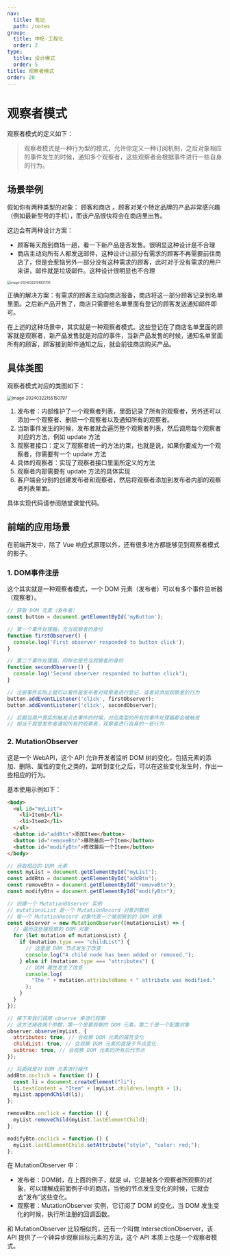 ```yaml
---
nav:
  title: 笔记
  path: /notes
group:
  title: 中枢-工程化
  order: 2
type:
  title: 设计模式
  order: 5
title: 观察者模式
order: 20
---
```


# 观察者模式

观察者模式的定义如下：

> 观察者模式是一种行为型的模式，允许你定义一种订阅机制，之后对象相应的事件发生的时候，通知多个观察者，这些观察者会根据事件进行一些自身的行为。



## 场景举例

假如你有两种类型的对象： 顾客和商店 。顾客对某个特定品牌的产品非常感兴趣（例如最新型号的手机），而该产品很快将会在商店里出售。

这边会有两种设计方案：

- 顾客每天跑到商场一趟，看一下新产品是否发售。很明显这种设计是不合理
- 商店主动向所有人都发送邮件，这种设计让部分有需求的顾客不再需要前往商店了，但是会惹恼另外一部分没有这种需求的顾客，此时对于没有需求的用户来讲，邮件就是垃圾邮件。这种设计很明显也不合理

<img src="https://xiejie-typora.oss-cn-chengdu.aliyuncs.com/2024-03-22-074632.png" alt="image-20240322154631735" style="zoom:50%;" />

正确的解决方案：有需求的顾客主动向商店报备，商店将这一部分顾客记录到名单里面。之后新产品开售了，商店只需要给名单里面有登记的顾客发送通知邮件即可。

在上述的这种场景中，其实就是一种观察者模式。这些登记在了商店名单里面的顾客就是观察者，新产品发售就是对应的事件，当新产品发售的时候，通知名单里面所有的顾客，顾客接到邮件通知之后，就会前往商店购买产品。



## 具体类图

观察者模式对应的类图如下：

<img src="https://xiejie-typora.oss-cn-chengdu.aliyuncs.com/2024-03-22-075151.png" alt="image-20240322155150797" style="zoom:70%;" />

1. 发布者：内部维护了一个观察者列表，里面记录了所有的观察者，另外还可以添加一个观察者、删除一个观察者以及通知所有的观察者。
2. 当新事件发生的时候，发布者就会遍历整个观察者列表，然后调用每个观察者对应的方法，例如 update 方法
3. 观察者接口：定义了观察者统一的方法约束，也就是说，如果你要成为一个观察者，你需要有一个 update 方法
4. 具体的观察者：实现了观察者接口里面所定义的方法
5. 观察者内部需要有 update 方法的具体实现
6. 客户端会分别的创建发布者和观察者，然后将观察者添加到发布者内部的观察者列表里面。



具体实现代码请参阅随堂课堂代码。



## 前端的应用场景

在前端开发中，除了 Vue 响应式原理以外，还有很多地方都能够见到观察者模式的影子。



### 1. DOM事件注册

这个其实就是一种观察者模式，一个 DOM 元素（发布者）可以有多个事件监听器（观察者）。

```js
// 获取 DOM 元素（发布者）
const button = document.getElementById('myButton');

// 第一个事件处理器，充当观察者的身份
function firstObserver() {
  console.log('First observer responded to button click');
}

// 第二个事件处理器，同样也是充当观察者的身份
function secondObserver() {
  console.log('Second observer responded to button click');
}

// 注册事件实际上就可以看作是发布者对观察者进行登记，或者说添加观察者的行为
button.addEventListener('click', firstObserver);
button.addEventListener('click', secondObserver);

// 后期当用户真实的触发点击事件的时候，对应类型的所有的事件处理器都会被触发
// 相当于就是发布者通知所有的观察者，观察者进行自身的一些行为
```



### 2. MutationObserver

这是一个 WebAPI，这个 API 允许开发者监听 DOM 树的变化，包括元素的添加、删除、属性的变化之类的，监听到变化之后，可以在这些变化发生时，作出一些相应的行为。

基本使用示例如下：

```html
<body>
  <ul id="myList">
    <li>Item1</li>
    <li>Item2</li>
  </ul>
  <button id="addBtn">添加Item</button>
  <button id="removeBtn">移除最后一个Item</button>
  <button id="modifyBtn">修改最后一个Item</button>
</body>
```

```js
// 获取相应的 DOM 元素
const myList = document.getElementById("myList");
const addBtn = document.getElementById("addBtn");
const removeBtn = document.getElementById("removeBtn");
const modifyBtn = document.getElementById("modifyBtn");

// 创建一个 MutationObserver 实例
// mutationsList 是一个 MutationRecord 对象的数组
// 每一个 MutationRecord 对象代表一个被观察到的 DOM 对象
const observer = new MutationObserver((mutationsList) => {
  // 遍历这些被观察的 DOM 对象
  for (let mutation of mutationsList) {
    if (mutation.type === "childList") {
      // 这里是 DOM 节点发生了改变
      console.log("A child node has been added or removed.");
    } else if (mutation.type === "attributes") {
      // DOM 属性发生了改变
      console.log(
        "The " + mutation.attributeName + " attribute was modified."
      );
    }
  }
});

// 接下来我们调用 observe 来进行观察
// 该方法接收两个参数，第一个是要观察的 DOM 元素，第二个是一个配置对象
observer.observe(myList, {
  attributes: true, // 会观察 DOM 元素的属性变化
  childList: true, // 会观察 DOM 元素的直接子节点变化
  subtree: true, // 会观察 DOM 元素的所有后代节点
});

// 后面就是对 DOM 元素进行操作
addBtn.onclick = function () {
  const li = document.createElement("li");
  li.textContent = "Item" + (myList.children.length + 1);
  myList.appendChild(li);
};

removeBtn.onclick = function () {
  myList.removeChild(myList.lastElementChild);
};

modifyBtn.onclick = function () {
  myList.lastElementChild.setAttribute("style", "color: red;");
};
```

在 MutationObserver 中：

- 发布者：DOM树，在上面的例子，就是 ul，它是被各个观察者所观察的对象，可以理解成前面例子中的商店，当他的节点发生变化的时候，它就会去“发布”这些变化。
- 观察者：MutationObserver 实例，它订阅了 DOM 的变化，当 DOM 发生变化的时候，执行所注册的回调函数。

和 MutationObserver 比较相似的，还有一个叫做 IntersectionObserver，该 API 提供了一个钟异步观察目标元素的方法，这个 API 本质上也是一个观察者模式。